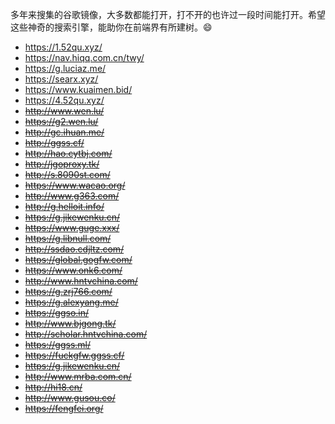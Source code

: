 多年来搜集的谷歌镜像，大多数都能打开，打不开的也许过一段时间能打开。希望这些神奇的搜索引擎，能助你在前端界有所建树。😄

- https://1.52qu.xyz/
- https://nav.hiqq.com.cn/twy/
- https://g.luciaz.me/
- https://searx.xyz/
- https://www.kuaimen.bid/
- https://4.52qu.xyz/
- ~~http://www.wen.lu/~~
- ~~https://g2.wen.lu/~~
- ~~http://gc.ihuan.me/~~
- ~~http://ggss.cf/~~
- ~~http://hao.cytbj.com/~~
- ~~http://jgoproxy.tk/~~
- ~~http://s.8090st.com/~~
- ~~https://www.wacao.org/~~
- ~~http://www.g363.com/~~
- ~~http://g.helloit.info/~~
- ~~https://g.jikewenku.cn/~~
- ~~https://www.guge.xxx/~~
- ~~https://g.libnull.com/~~
- ~~http://ssdao.cdjltz.com/~~
- ~~https://global.gogfw.com/~~
- ~~https://www.onk6.com/~~
- ~~http://www.hntvchina.com/~~
- ~~https://g.zrj766.com/~~
- ~~https://g.alexyang.me/~~
- ~~https://ggso.in/~~
- ~~http://www.bjgong.tk/~~
- ~~http://scholar.hntvchina.com/~~
- ~~https://ggss.ml/~~
- ~~https://fuckgfw.ggss.cf/~~
- ~~https://g.jikewenku.cn/~~
- ~~http://www.mrba.com.cn/~~
- ~~http://hi18.cn/~~
- ~~http://www.gusou.co/~~
- ~~https://fengfei.org/~~

